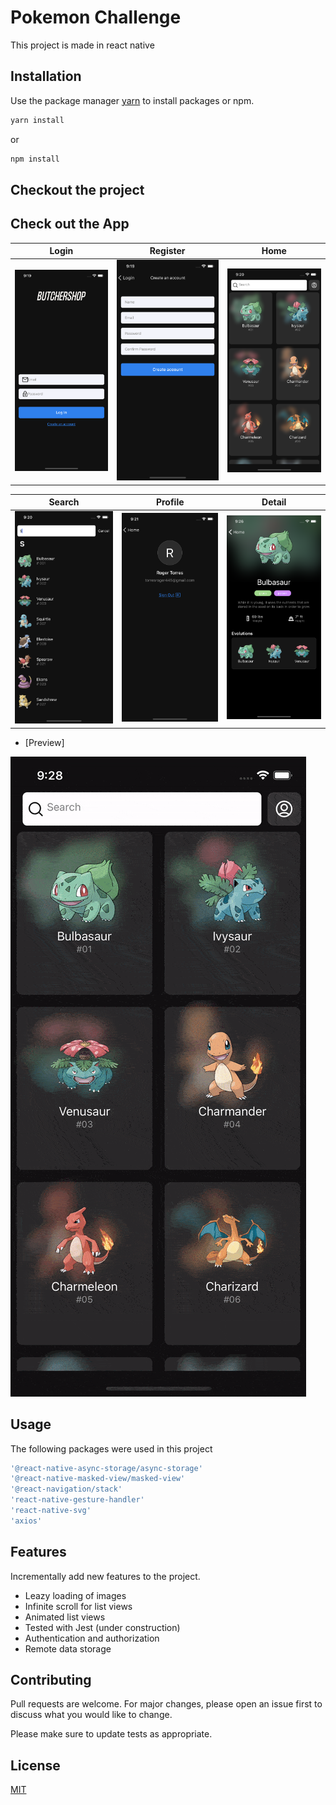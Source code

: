 # Pokemon Challenge

This project is made in react native

## Installation

Use the package manager [yarn](https://yarnpkg.com/) to install packages or npm.

```bash
yarn install
```
or
```bash
npm install
```

## Checkout the project

## Check out the App

| Login | Register | Home | 
|-----------|----------------|----------------|
| ![](https://github.com/kelevra9900/pokemon_challange/blob/main/screenshots/1.png) | ![](https://github.com/kelevra9900/pokemon_challange/blob/main/screenshots/2.png)| ![](https://github.com/kelevra9900/pokemon_challange/blob/main/screenshots/3.png)|

| Search | Profile | Detail | 
|-----------|----------------|----------------|
| ![](https://github.com/kelevra9900/pokemon_challange/blob/main/screenshots/4.png) | ![](https://github.com/kelevra9900/pokemon_challange/blob/main/screenshots/5.png)| ![](https://github.com/kelevra9900/pokemon_challange/blob/main/screenshots/6.png)|

- [Preview]

![](https://github.com/kelevra9900/pokemon_challange/blob/main/screenshots/preview_app.gif)
## Usage
The following packages were used in this project

```Typescript
'@react-native-async-storage/async-storage'
'@react-native-masked-view/masked-view'
'@react-navigation/stack'
'react-native-gesture-handler'
'react-native-svg'
'axios'
```

## Features
Incrementally add new features to the project.

- Leazy loading of images
- Infinite scroll for list views
- Animated list views
- Tested with Jest (under construction)
- Authentication and authorization
- Remote data storage

## Contributing
Pull requests are welcome. For major changes, please open an issue first to discuss what you would like to change.

Please make sure to update tests as appropriate.

## License
[MIT](https://choosealicense.com/licenses/mit/)